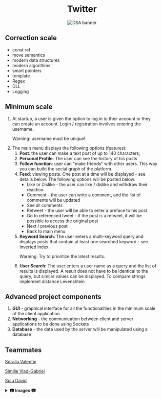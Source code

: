 <div align="center">
  <h1>Twitter</h1>
<img width="1188" alt="DSA banner" src="https://external-content.duckduckgo.com/iu/?u=https%3A%2F%2Fwww.papillesetpupilles.fr%2Fwp-content%2Fuploads%2F2011%2F05%2FTwitter.png&f=1&nofb=1">
</div>

## Correction scale 

<ul>
  <li>const ref</li>
<li>move semantics</li>
<li>modern data structures</li>
<li>modern algorithms</li>
<li>smart pointers</li>
<li>template</li>
<li>Regex</li>
<li>DLL</li>
<li>Logging</li>
  </ul>

## Minimum scale
<ol>
  <li>At startup, a user is given the option to log in to their account or they can create an account. Login / registration involves entering the username.</li>
  
Warning: username must be unique!

  <li>The main menu displays the following options (features):
    <ol>
      <li><strong>Post</strong>: the user can make a text post of up to 140 characters;</li>
      <li><strong>Personal Profile</strong>: The user can see the history of his posts</li>
      <li><strong>Follow function</strong>: user can "make friends" with other users. This way you can build the social graph of the platform.</li>
      <li><strong>Feed</strong>: viewing posts. One post at a time will be displayed - see details below. The following options will be posted below:
      <ul>
        <li>Like or Dislike - the user can like / dislike and withdraw their reaction</li>
        <li>Comment - the user can write a comment, and the list of comments will be updated</li>
        <li>See all comments</li>
        <li>Retweet - the user will be able to enter a preface to his post</li>
        <li>Go to referenced tweet - if the post is a retweet, it will be possible to access the original post</li>
        <li>Next / previous post</li>
        <li>Back to main menu</li>
      </ul></li>
      <li><strong>Keyword Search</strong>: The user enters a multi-keyword query and displays posts that contain at least one searched keyword - see Inverted Index.</li>
      
Warning: Try to prioritize the latest results.
      <li><strong>User Search</strong>: The user enters a user name as a query and the list of results is displayed. A result does not have to be identical to the query, but similar values can be displayed. To compare strings implement distance Levenshtein.</li></li></ol></ol>
      
## Advanced project components

<ol>
  <li><strong>GUI</strong> - graphical interface for all the functionalities in the minimum scale of the client application.</li>
  <li><strong>Networking</strong> - the communication between client and server applications to be done using Sockets </li>
  <li><strong>Database</strong> - the data used by the server will be manipulated using a database </li>
</ol>

  ## Teammates
  
  [Sdraila Valentin](#)
  
  [Similie Vlad-Gabriel](#)
  
  [Sulu David](#)
  
  <details>
  <summary><b>📷 Images 📷</b></summary>
  </br>
  
  [video presentation](https://github.com/DenisaXXIV/Twitter/blob/master/util/Prezentare-Twitter.mkv)
  
  </br>

  <img src="https://github.com/DenisaXXIV/Twitter/blob/master/util/intro.png" width="350"/>

  <img src="https://github.com/DenisaXXIV/Twitter/blob/master/util/register.png" width="350"/>
</br>
</br>
</br>
  <img src="https://github.com/DenisaXXIV/Twitter/blob/master/util/feed.png" width="350"/>

  <img src="https://github.com/DenisaXXIV/Twitter/blob/master/util/add_post.png" width="350"/>
  </br>
</br>
</br>
  <img src="https://github.com/DenisaXXIV/Twitter/blob/master/util/profile.png" width="350"/>

  </details>
